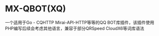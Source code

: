 # MX-QBOT(XQ)
一个适用于Go - CQHTTP Mirai-API-HTTP等等的QQ BOT库插件，该插件使用PHP编写后续会考虑其他语言，兼容于部分QRSpeed CloudX6等词库语法
